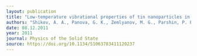 ```yaml
---
layout: publication
title: "Low-temperature vibrational properties of tin nanoparticles in porous glass"
authors: "Shikov, A. A., Panova, G. K., Zemlyanov, M. G., Parshin, P. P., Kumzerov, Y. A., Naberezhnov, A. A., & Shaitura, D. S."
date: 08.12.2011
year: 2011
journal: Physics of the Solid State
source: https://doi.org/10.1134/S1063783411120237
---
```

